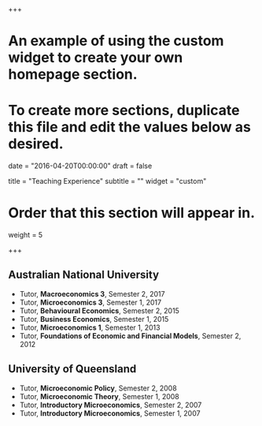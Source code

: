 +++
# An example of using the custom widget to create your own homepage section.
# To create more sections, duplicate this file and edit the values below as desired.

date = "2016-04-20T00:00:00"
draft = false

title = "Teaching Experience"
subtitle = ""
widget = "custom"

# Order that this section will appear in.
weight = 5

+++

## Australian National University
* Tutor, **Macroeconomics 3**, Semester 2, 2017
* Tutor, **Microeconomics 3**, Semester 1, 2017
* Tutor, **Behavioural Economics**, Semester 2, 2015
* Tutor, **Business Economics**, Semester 1, 2015
* Tutor, **Microeconomics 1**, Semester 1, 2013
* Tutor, **Foundations of Economic and Financial Models**, Semester 2, 2012

## University of Queensland
* Tutor, **Microeconomic Policy**, Semester 2, 2008
* Tutor, **Microeconomic Theory**, Semester 1, 2008
* Tutor, **Introductory Microeconomics**, Semester 2, 2007
* Tutor, **Introductory Microeconomics**, Semester 1, 2007
